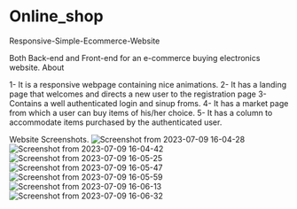 # Online_shop

Responsive-Simple-Ecommerce-Website

Both Back-end and Front-end for an e-commerce buying electronics website.
About

1- It is a responsive webpage containing nice animations.
2- It has a landing page that welcomes and directs a new user to the registration page
3- Contains a well authenticated login and sinup froms.
4- It has a market page from which a user can buy items of his/her choice.
5- It has a column to accommodate items purchased by the authenticated user.

Website Screenshots.
![Screenshot from 2023-07-09 16-04-28](https://github.com/Patrick4Ndolo/Online_shop/assets/55972260/8cef715e-0421-4609-ad4d-7bff456cfbbf)
![Screenshot from 2023-07-09 16-04-42](https://github.com/Patrick4Ndolo/Online_shop/assets/55972260/75c6eebb-3d25-43ca-bac8-a564266f861d)
![Screenshot from 2023-07-09 16-05-25](https://github.com/Patrick4Ndolo/Online_shop/assets/55972260/add0d2e0-278d-4d29-8510-ff6ba9e4b71c)
![Screenshot from 2023-07-09 16-05-47](https://github.com/Patrick4Ndolo/Online_shop/assets/55972260/5da88cc3-45f0-45c7-ac88-e45c0316ec84)
![Screenshot from 2023-07-09 16-05-59](https://github.com/Patrick4Ndolo/Online_shop/assets/55972260/6e91d1fd-107d-4bb7-acc4-a4010f182977)
![Screenshot from 2023-07-09 16-06-13](https://github.com/Patrick4Ndolo/Online_shop/assets/55972260/cd6a5149-b9b8-4f54-95ea-eb4235e9c4e0)
![Screenshot from 2023-07-09 16-06-32](https://github.com/Patrick4Ndolo/Online_shop/assets/55972260/6455d888-4617-4068-babc-c69651832288)

